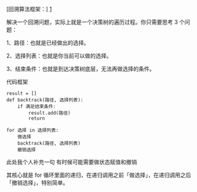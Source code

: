 [1]:https://leetcode-cn.com/problems/permutations/solution/hui-su-suan-fa-xiang-jie-by-labuladong-2/
[回溯算法框架：] [1]

解决一个回溯问题，实际上就是一个决策树的遍历过程。你只需要思考 3 个问题：

1、路径：也就是已经做出的选择。

2、选择列表：也就是你当前可以做的选择。

3、结束条件：也就是到达决策树底层，无法再做选择的条件。


代码框架

    result = []
    def backtrack(路径, 选择列表):
        if 满足结束条件:
            result.add(路径)
            return
    
    for 选择 in 选择列表:
        做选择
        backtrack(路径, 选择列表)
        撤销选择


此处我个人补充一句 有时候可能需要做状态赋值和撤销

其核心就是 for 循环里面的递归，在递归调用之前「做选择」，在递归调用之后「撤销选择」，特别简单。









